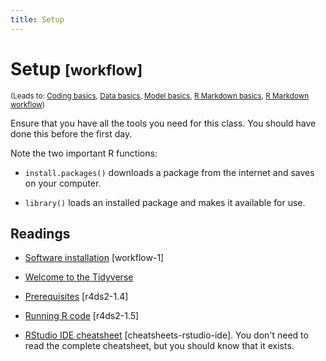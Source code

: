 ```yaml
---
title: Setup
---
```


<!-- Generated automatically from setup.yml. Do not edit by hand -->

# Setup <small class='workflow'>[workflow]</small>
<small>(Leads to: [Coding basics](coding-basics.md), [Data basics](data-basics.md), [Model basics](model-basics.md), [R Markdown basics](rmarkdown-basics.md), [R Markdown workflow](workflow-rmarkdown.md))</small>

Ensure that you have all the tools you need for this class. You should
have done this before the first day.

Note the two important R functions:

* `install.packages()` downloads a package from the internet and
  saves on your computer.

* `library()` loads an installed package and makes it available for use.

## Readings

  * [Software installation](https://dcl-workflow.stanford.edu/software.html) [workflow-1]

  * [Welcome to the Tidyverse](https://tidyverse.tidyverse.org/articles/paper.html)

  * [Prerequisites](https://r4ds.hadley.nz/intro.html#prerequisites) [r4ds2-1.4]

  * [Running R code](https://r4ds.hadley.nz/intro.html#running-r-code) [r4ds2-1.5]

  * [RStudio IDE cheatsheet](https://github.com/rstudio/cheatsheets/blob/master/rstudio-ide.pdf) [cheatsheets-rstudio-ide].
    You don't need to read the complete cheatsheet, but you should know that it
    exists.


